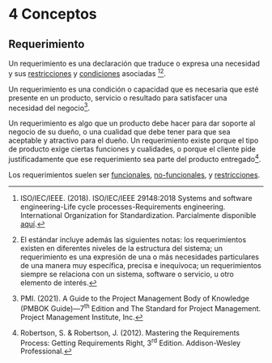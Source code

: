 # 4 Conceptos

## Requerimiento

Un requerimiento es una declaración que traduce o expresa una necesidad y sus
[restricciones](./4_Restriccion.md) y [condiciones](./4_Condicion.md) asociadas
[^1][^2].

[^1]: ISO/IEC/IEEE. (2018). ISO/IEC/IEEE 29148:2018 Systems and software
    engineering-Life cycle processes-Requirements engineering. International
    Organization for Standardization. Parcialmente disponible
    [aquí](https://www.iso.org/obp/ui/en/#iso:std:iso-iec-ieee:29148:ed-2:v1:en).

[^2]: El estándar incluye además las siguientes notas: los requerimientos
    existen en diferentes niveles de la estructura del sistema; un requerimiento
    es una expresión de una o más necesidades particulares de una manera muy
    específica, precisa e inequívoca; un requerimientos siempre se relaciona con
    un sistema, software o servicio, u otro elemento de interés.

Un requerimiento es una condición o capacidad que es necesaria que esté presente
en un producto, servicio o resultado para satisfacer una necesidad del
negocio[^3].

[^3]: PMI. (2021). A Guide to the Project Management Body of Knowledge (PMBOK
    Guide)—7<sup>th</sup> Edition and The Standard for Project Management.
    Project Management Institute, Inc.

Un requerimiento es algo que un producto debe hacer para dar soporte al negocio
de su dueño, o una cualidad que debe tener para que sea aceptable y atractivo
para el dueño. Un requerimiento existe porque el tipo de producto exige ciertas
funciones y cualidades, o porque el cliente pide justificadamente que ese
requerimiento sea parte del producto entregado[^4].

[^4]: Robertson, S. & Robertson, J. (2012). Mastering the Requirements Process:
    Getting Requirements Right, 3<sup>rd</sup> Edition. Addison-Wesley
    Professional.

Los requerimientos suelen ser [funcionales](./4_Requerimiento_funcional.md),
[no-funcionales](./4_Requerimiento_no_funcional.md), y
[restricciones](./4_Restriccion.md).
